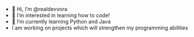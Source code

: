 - 👋 Hi, I’m @realdevvora
- 👀 I’m interested in learning how to code!
- 🌱 I’m currently learning Python and Java
- I am working on projects which will strengthen my programming abilities

<!---
realdevvora/realdevvora is a ✨ special ✨ repository because its `README.md` (this file) appears on your GitHub profile.
You can click the Preview link to take a look at your changes.
--->
